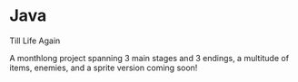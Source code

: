 # Java
Till Life Again

A monthlong project spanning 3 main stages and 3 endings, a multitude of items, enemies, and a sprite version coming soon!
